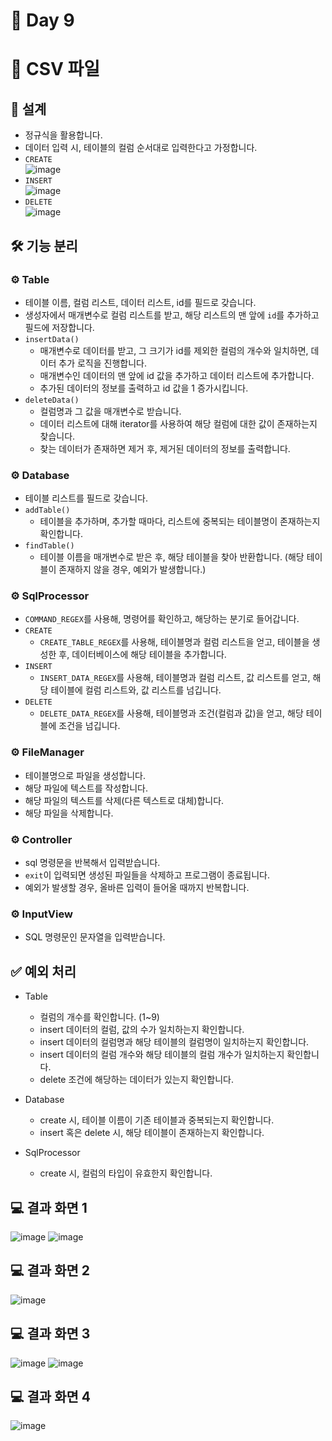 # 📅 Day 9

# 📁 CSV 파일

## 📝 설계

- 정규식을 활용합니다.
- 데이터 입력 시, 테이블의 컬럼 순서대로 입력한다고 가정합니다.
- `CREATE`<br>
  ![image](https://github.com/yonghyeonpark/Codesquad-Programming-Practice/assets/126778700/e06e6bf4-26ad-4f64-9812-1cc825681605)
- `INSERT`<br>
  ![image](https://github.com/yonghyeonpark/Codesquad-Programming-Practice/assets/126778700/eec83c3f-841b-4f89-979e-dfd6f3c6e4b4)
- `DELETE`<br>
  ![image](https://github.com/yonghyeonpark/Codesquad-Programming-Practice/assets/126778700/a87e4f17-ee7d-4e9c-b404-6e9b07045c9a)
## 🛠️ 기능 분리

### ⚙️ Table

- 테이블 이름, 컬럼 리스트, 데이터 리스트, id를 필드로 갖습니다.
- 생성자에서 매개변수로 컬럼 리스트를 받고, 해당 리스트의 맨 앞에 `id`를 추가하고 필드에 저장합니다.
- `insertData()`
  - 매개변수로 데이터를 받고, 그 크기가 id를 제외한 컬럼의 개수와 일치하면, 데이터 추가 로직을 진행합니다.
  - 매개변수인 데이터의 맨 앞에 id 값을 추가하고 데이터 리스트에 추가합니다.
  - 추가된 데이터의 정보를 출력하고 id 값을 1 증가시킵니다.
- `deleteData()`
  - 컬럼명과 그 값을 매개변수로 받습니다.
  - 데이터 리스트에 대해 iterator를 사용하여 해당 컬럼에 대한 값이 존재하는지 찾습니다.
  - 찾는 데이터가 존재하면 제거 후, 제거된 데이터의 정보를 출력합니다.

### ⚙️ Database

- 테이블 리스트를 필드로 갖습니다.
- `addTable()`
  - 테이블을 추가하며, 추가할 때마다, 리스트에 중복되는 테이블명이 존재하는지 확인합니다.
- `findTable()`
  - 테이블 이름을 매개변수로 받은 후, 해당 테이블을 찾아 반환합니다. (해당 테이블이 존재하지 않을 경우, 예외가 발생합니다.)

### ⚙️ SqlProcessor

- `COMMAND_REGEX`를 사용해, 명령어를 확인하고, 해당하는 분기로 들어갑니다.
- `CREATE`
  - `CREATE_TABLE_REGEX`를 사용해, 테이블명과 컬럼 리스트을 얻고, 테이블을 생성한 후, 데이터베이스에 해당 테이블을 추가합니다.
- `INSERT`
  - `INSERT_DATA_REGEX`를 사용해, 테이블명과 컬럼 리스트, 값 리스트를 얻고, 해당 테이블에 컬럼 리스트와, 값 리스트를 넘깁니다.
- `DELETE`
  - `DELETE_DATA_REGEX`를 사용해, 테이블명과 조건(컬럼과 값)을 얻고, 해당 테이블에 조건을 넘깁니다.

### ⚙️ FileManager

- 테이블명으로 파일을 생성합니다.
- 해당 파일에 텍스트를 작성합니다.
- 해당 파일의 텍스트를 삭제(다른 텍스트로 대체)합니다.
- 해당 파일을 삭제합니다.

### ⚙️ Controller

- sql 명령문을 반복해서 입력받습니다.
- `exit`이 입력되면 생성된 파일들을 삭제하고 프로그램이 종료됩니다.
- 예외가 발생할 경우, 올바른 입력이 들어올 때까지 반복합니다.

### ⚙️ InputView

- SQL 명령문인 문자열을 입력받습니다.

## ✅ 예외 처리

- Table
  - 컬럼의 개수를 확인합니다. (1~9)
  - insert 데이터의 컬럼, 값의 수가 일치하는지 확인합니다.
  - insert 데이터의 컬럼명과 해당 테이블의 컬럼명이 일치하는지 확인합니다.
  - insert 데이터의 컬럼 개수와 해당 테이블의 컬럼 개수가 일치하는지 확인합니다.
  - delete 조건에 해당하는 데이터가 있는지 확인합니다.

- Database
  - create 시, 테이블 이름이 기존 테이블과 중복되는지 확인합니다.
  - insert 혹은 delete 시, 해당 테이블이 존재하는지 확인합니다.

- SqlProcessor
  - create 시, 컬럼의 타입이 유효한지 확인합니다.

## 💻 결과 화면 1

![image](https://github.com/yonghyeonpark/Codesquad-Programming-Practice/assets/126778700/37bbd8c7-5ec8-4db0-9fa2-5bcdd58f4060)
![image](https://github.com/yonghyeonpark/Codesquad-Programming-Practice/assets/126778700/5831ae5b-b558-4629-8bbe-3eaffc27bd5d)

## 💻 결과 화면 2

![image](https://github.com/yonghyeonpark/Codesquad-Programming-Practice/assets/126778700/38da4557-6a92-4ed2-a9ab-fe9ad100431f)

## 💻 결과 화면 3

![image](https://github.com/yonghyeonpark/Codesquad-Programming-Practice/assets/126778700/db016fe0-2e5e-4354-b9a8-8976564eaf51)
![image](https://github.com/yonghyeonpark/Codesquad-Programming-Practice/assets/126778700/171a987e-23de-4d98-a7d6-9c305de82f6f)

## 💻 결과 화면 4

![image](https://github.com/yonghyeonpark/Codesquad-Programming-Practice/assets/126778700/418d17b9-bee3-4455-9f0d-b9239c150e18)